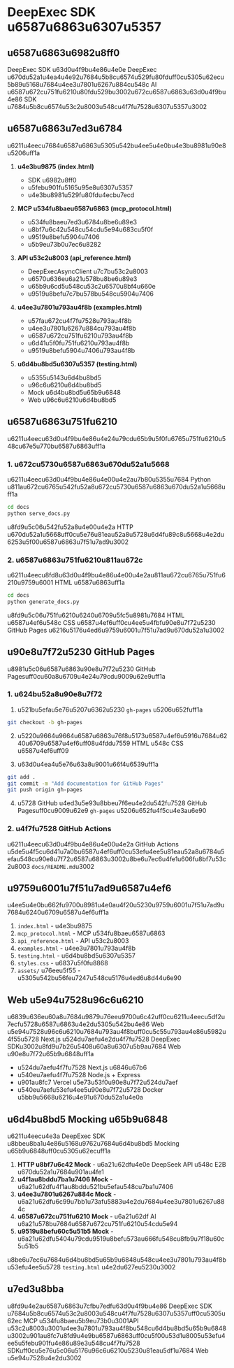# DeepExec SDK u6587u6863u6307u5357

## u6587u6863u6982u8ff0

DeepExec SDK u63d0u4f9bu4e86u4e0e DeepExec u670du52a1u4ea4u4e92u7684u5b8cu6574u529fu80fduff0cu5305u62ecu5b89u5168u7684u4ee3u7801u6267u884cu548c AI u6587u672cu751fu6210u80fdu529bu3002u672cu6587u6863u63d0u4f9bu4e86 SDK u7684u5b8cu6574u53c2u8003u548cu4f7fu7528u6307u5357u3002

## u6587u6863u7ed3u6784

u6211u4eecu7684u6587u6863u5305u542bu4ee5u4e0bu4e3bu8981u90e8u5206uff1a

1. **u4e3bu9875 (index.html)**
   - SDK u6982u8ff0
   - u5febu901fu5165u95e8u6307u5357
   - u4e3bu8981u529fu80fdu4ecbu7ecd

2. **MCP u534fu8baeu6587u6863 (mcp_protocol.html)**
   - u534fu8baeu7ed3u6784u8be6u89e3
   - u8bf7u6c42u548cu54cdu5e94u683cu5f0f
   - u9519u8befu5904u7406
   - u5b9eu73b0u7ec6u8282

3. **API u53c2u8003 (api_reference.html)**
   - DeepExecAsyncClient u7c7bu53c2u8003
   - u6570u636eu6a21u578bu8be6u89e3
   - u65b9u6cd5u548cu53c2u6570u8bf4u660e
   - u9519u8befu7c7bu578bu548cu5904u7406

4. **u4ee3u7801u793au4f8b (examples.html)**
   - u57fau672cu4f7fu7528u793au4f8b
   - u4ee3u7801u6267u884cu793au4f8b
   - u6587u672cu751fu6210u793au4f8b
   - u6d41u5f0fu751fu6210u793au4f8b
   - u9519u8befu5904u7406u793au4f8b

5. **u6d4bu8bd5u6307u5357 (testing.html)**
   - u5355u5143u6d4bu8bd5
   - u96c6u6210u6d4bu8bd5
   - Mock u6d4bu8bd5u65b9u6848
   - Web u96c6u6210u6d4bu8bd5

## u6587u6863u751fu6210

u6211u4eecu63d0u4f9bu4e86u4e24u79cdu65b9u5f0fu6765u751fu6210u548cu67e5u770bu6587u6863uff1a

### 1. u672cu5730u6587u6863u670du52a1u5668

u6211u4eecu63d0u4f9bu4e86u4e00u4e2au7b80u5355u7684 Python u811au672cu6765u542fu52a8u672cu5730u6587u6863u670du52a1u5668uff1a

```bash
cd docs
python serve_docs.py
```

u8fd9u5c06u542fu52a8u4e00u4e2a HTTP u670du52a1u5668uff0cu5e76u81eau52a8u5728u6d4fu89c8u5668u4e2du6253u5f00u6587u6863u7f51u7ad9u3002

### 2. u6587u6863u751fu6210u811au672c

u6211u4eecu8fd8u63d0u4f9bu4e86u4e00u4e2au811au672cu6765u751fu6210u9759u6001 HTML u6587u6863uff1a

```bash
cd docs
python generate_docs.py
```

u8fd9u5c06u751fu6210u6240u6709u5fc5u8981u7684 HTML u6587u4ef6u548c CSS u6587u4ef6uff0cu4ee5u4fbfu90e8u7f72u5230 GitHub Pages u6216u5176u4ed6u9759u6001u7f51u7ad9u670du52a1u3002

## u90e8u7f72u5230 GitHub Pages

u8981u5c06u6587u6863u90e8u7f72u5230 GitHub Pagesuff0cu60a8u6709u4e24u79cdu9009u62e9uff1a

### 1. u624bu52a8u90e8u7f72

1. u521bu5efau5e76u5207u6362u5230 `gh-pages` u5206u652fuff1a

```bash
git checkout -b gh-pages
```

2. u5220u9664u9664u6587u6863u76f8u5173u6587u4ef6u5916u7684u6240u6709u6587u4ef6uff08u4fddu7559 HTML u548c CSS u6587u4ef6uff09

3. u63d0u4ea4u5e76u63a8u9001u66f4u6539uff1a

```bash
git add .
git commit -m "Add documentation for GitHub Pages"
git push origin gh-pages
```

4. u5728 GitHub u4ed3u5e93u8bbeu7f6eu4e2du542fu7528 GitHub Pagesuff0cu9009u62e9 `gh-pages` u5206u652fu4f5cu4e3au6e90

### 2. u4f7fu7528 GitHub Actions

u6211u4eecu63d0u4f9bu4e86u4e00u4e2a GitHub Actions u5de5u4f5cu6d41u7a0bu6587u4ef6uff0cu53efu4ee5u81eau52a8u6784u5efau548cu90e8u7f72u6587u6863u3002u8be6u7ec6u4fe1u606fu8bf7u53c2u8003 `docs/README.md`u3002

## u9759u6001u7f51u7ad9u6587u4ef6

u4ee5u4e0bu662fu9700u8981u4e0au4f20u5230u9759u6001u7f51u7ad9u7684u6240u6709u6587u4ef6uff1a

1. `index.html` - u4e3bu9875
2. `mcp_protocol.html` - MCP u534fu8baeu6587u6863
3. `api_reference.html` - API u53c2u8003
4. `examples.html` - u4ee3u7801u793au4f8b
5. `testing.html` - u6d4bu8bd5u6307u5357
6. `styles.css` - u6837u5f0fu8868
7. `assets/` u76eeu5f55 - u5305u542bu56feu7247u548cu5176u4ed6u8d44u6e90

## Web u5e94u7528u96c6u6210

u6839u636eu60a8u7684u9879u76eeu9700u6c42uff0cu6211u4eecu5df2u7ecfu5728u6587u6863u4e2du5305u542bu4e86 Web u5e94u7528u96c6u6210u7684u793au4f8buff0cu5c55u793au4e86u5982u4f55u5728 Next.js u524du7aefu4e2du4f7fu7528 DeepExec SDKu3002u8fd9u7b26u5408u60a8u6307u5b9au7684 Web u90e8u7f72u65b9u6848uff1a

- u524du7aefu4f7fu7528 Next.js u6846u67b6
- u540eu7aefu4f7fu7528 Node.js + Express
- u901au8fc7 Vercel u5e73u53f0u90e8u7f72u524du7aef
- u540eu7aefu53efu4ee5u90e8u7f72u5728 Docker u5bb9u5668u6216u4e91u670du52a1u4e0a

## u6d4bu8bd5 Mocking u65b9u6848

u6211u4eecu4e3a DeepExec SDK u8bbeu8ba1u4e86u5168u9762u7684u6d4bu8bd5 Mocking u65b9u6848uff0cu5305u62ecuff1a

1. **HTTP u8bf7u6c42 Mock** - u6a21u62dfu4e0e DeepSeek API u548c E2B u670du52a1u7684u901au4fe1
2. **u4f1au8bddu7ba1u7406 Mock** - u6a21u62dfu4f1au8bddu521bu5efau548cu7ba1u7406
3. **u4ee3u7801u6267u884c Mock** - u6a21u62dfu6c99u7bb1u73afu5883u4e2du7684u4ee3u7801u6267u884c
4. **u6587u672cu751fu6210 Mock** - u6a21u62df AI u6a21u578bu7684u6587u672cu751fu6210u54cdu5e94
5. **u9519u8befu60c5u51b5 Mock** - u6a21u62dfu5404u79cdu9519u8befu573au666fu548cu8fb9u7f18u60c5u51b5

u8be6u7ec6u7684u6d4bu8bd5u65b9u6848u548cu4ee3u7801u793au4f8bu53efu4ee5u5728 `testing.html` u4e2du627eu5230u3002

## u7ed3u8bba

u8fd9u4e2au6587u6863u7cfbu7edfu63d0u4f9bu4e86 DeepExec SDK u7684u5b8cu6574u53c2u8003u548cu4f7fu7528u6307u5357uff0cu5305u62ec MCP u534fu8baeu5b9eu73b0u3001API u53c2u8003u3001u4ee3u7801u793au4f8bu548cu6d4bu8bd5u65b9u6848u3002u901au8fc7u8fd9u4e9bu6587u6863uff0cu5f00u53d1u8005u53efu4ee5u5febu901fu4e86u89e3u548cu4f7fu7528 SDKuff0cu5e76u5c06u5176u96c6u6210u5230u81eau5df1u7684 Web u5e94u7528u4e2du3002

